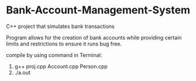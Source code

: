 # Bank-Account-Management-System
C++ project that simulates bank transactions 

Program allows for the creation of bank accounts while providing certain limits and restrictions to ensure it runs bug free.

compile by using command in Terminal: 
1. g++ proj.cpp Account.cpp Person.cpp
2. ./a.out
